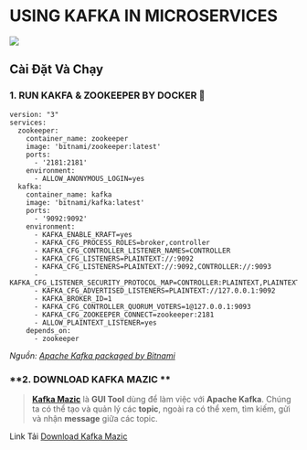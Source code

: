 # **USING KAFKA IN MICROSERVICES** 

![](https://cdn.confluent.io/wp-content/uploads/incompatible-serializers-and-deserializers-2048x637.png)


## Cài Đặt Và Chạy

### **1. RUN KAKFA & ZOOKEEPER BY DOCKER 🐳**

```Docker
version: "3"
services:
  zookeeper:
    container_name: zookeeper
    image: 'bitnami/zookeeper:latest'
    ports:
      - '2181:2181'
    environment:
      - ALLOW_ANONYMOUS_LOGIN=yes
  kafka:
    container_name: kafka 
    image: 'bitnami/kafka:latest'
    ports:
      - '9092:9092'
    environment:
      - KAFKA_ENABLE_KRAFT=yes
      - KAFKA_CFG_PROCESS_ROLES=broker,controller
      - KAFKA_CFG_CONTROLLER_LISTENER_NAMES=CONTROLLER
      - KAFKA_CFG_LISTENERS=PLAINTEXT://:9092
      - KAFKA_CFG_LISTENERS=PLAINTEXT://:9092,CONTROLLER://:9093
      - KAFKA_CFG_LISTENER_SECURITY_PROTOCOL_MAP=CONTROLLER:PLAINTEXT,PLAINTEXT:PLAINTEXT
      - KAFKA_CFG_ADVERTISED_LISTENERS=PLAINTEXT://127.0.0.1:9092
      - KAFKA_BROKER_ID=1
      - KAFKA_CFG_CONTROLLER_QUORUM_VOTERS=1@127.0.0.1:9093
      - KAFKA_CFG_ZOOKEEPER_CONNECT=zookeeper:2181
      - ALLOW_PLAINTEXT_LISTENER=yes
    depends_on:
      - zookeeper
```

*Nguồn: [Apache Kafka packaged by Bitnami](https://hub.docker.com/r/bitnami/kafka)*

### **2. DOWNLOAD KAFKA MAZIC **


> **[Kafka Mazic](https://www.kafkamagic.com/)** là **GUI Tool** dùng để làm việc với **Apache Kafka**. Chúng ta có thể tạo và quản lý các **topic**, ngoài ra có thể xem, tìm kiếm, gửi và nhận **message** giữa các topic.

Link Tải [Download Kafka Mazic](https://www.kafkamagic.com/download/)


